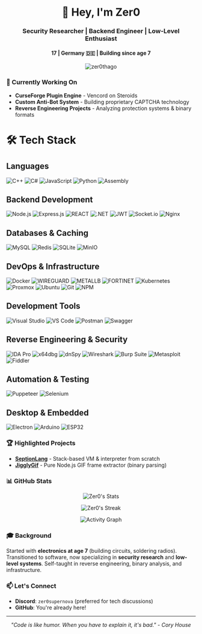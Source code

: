 <h1 align="center">👋 Hey, I'm Zer0</h1>
<h3 align="center">Security Researcher | Backend Engineer | Low-Level Enthusiast</h3>
<h4 align="center">17 | Germany 🇩🇪 | Building since age 7</h4>

<p align="center">
  <img src="https://komarev.com/ghpvc/?username=zer0thago&label=Profile%20views&color=0e75b6&style=flat" alt="zer0thago" />
</p>

### 🎯 Currently Working On
- **CurseForge Plugin Engine** - Vencord on Steroids
- **Custom Anti-Bot System** - Building proprietary CAPTCHA technology
- **Reverse Engineering Projects** - Analyzing protection systems & binary formats
# 🛠️ Tech Stack

## Languages
![C++](https://img.shields.io/badge/C++-00599C?style=for-the-badge&logo=cplusplus&logoColor=white)
![C#](https://img.shields.io/badge/C%23-239120?style=for-the-badge&logo=csharp&logoColor=white)
![JavaScript](https://img.shields.io/badge/JavaScript-F7DF1E?style=for-the-badge&logo=javascript&logoColor=black)
![Python](https://img.shields.io/badge/Python-3776AB?style=for-the-badge&logo=python&logoColor=white)
![Assembly](https://img.shields.io/badge/Assembly-000000?style=for-the-badge&logo=assemblyscript&logoColor=white)

## Backend Development
![Node.js](https://img.shields.io/badge/Node.js-339933?style=for-the-badge&logo=nodedotjs&logoColor=white)
![Express.js](https://img.shields.io/badge/Express.js-000000?style=for-the-badge&logo=express&logoColor=white)
![REACT](https://img.shields.io/badge/React-20232A?style=for-the-badge&logo=react&logoColor=61DAFB)
![.NET](https://img.shields.io/badge/.NET-512BD4?style=for-the-badge&logo=dotnet&logoColor=white)
![JWT](https://img.shields.io/badge/JWT-000000?style=for-the-badge&logo=jsonwebtokens&logoColor=white)
![Socket.io](https://img.shields.io/badge/Socket.io-010101?style=for-the-badge&logo=socketdotio&logoColor=white)
![Nginx](https://img.shields.io/badge/Nginx-009639?style=for-the-badge&logo=nginx&logoColor=white)

## Databases & Caching
![MySQL](https://img.shields.io/badge/MySQL-4479A1?style=for-the-badge&logo=mysql&logoColor=white)
![Redis](https://img.shields.io/badge/Redis-DC382D?style=for-the-badge&logo=redis&logoColor=white)
![SQLite](https://img.shields.io/badge/SQLite-003B57?style=for-the-badge&logo=sqlite&logoColor=white)
![MinIO](https://img.shields.io/badge/MinIO-C72E49?style=for-the-badge&logo=minio&logoColor=white)

## DevOps & Infrastructure
![Docker](https://img.shields.io/badge/Docker-2496ED?style=for-the-badge&logo=docker&logoColor=white)
![WIREGUARD](https://img.shields.io/badge/WireGuard-88171A?style=for-the-badge&logo=wireguard&logoColor=white)
![METALLB](https://img.shields.io/badge/MetalLB-3A89C9?style=for-the-badge&logo=metallb&logoColor=white)
![FORTINET](https://img.shields.io/badge/Fortinet-EE3124?style=for-the-badge&logo=fortinet&logoColor=white)
![Kubernetes](https://img.shields.io/badge/Kubernetes-326CE5?style=for-the-badge&logo=kubernetes&logoColor=white)
![Proxmox](https://img.shields.io/badge/Proxmox-E57000?style=for-the-badge&logo=proxmox&logoColor=white)
![Ubuntu](https://img.shields.io/badge/Ubuntu-E95420?style=for-the-badge&logo=ubuntu&logoColor=white)
![Git](https://img.shields.io/badge/Git-F05032?style=for-the-badge&logo=git&logoColor=white)
![NPM](https://img.shields.io/badge/NPM-CB3837?style=for-the-badge&logo=npm&logoColor=white)

## Development Tools
![Visual Studio](https://img.shields.io/badge/Visual_Studio-5C2D91?style=for-the-badge&logo=visualstudio&logoColor=white)
![VS Code](https://img.shields.io/badge/VS_Code-007ACC?style=for-the-badge&logo=visualstudiocode&logoColor=white)
![Postman](https://img.shields.io/badge/Postman-FF6C37?style=for-the-badge&logo=postman&logoColor=white)
![Swagger](https://img.shields.io/badge/Swagger-85EA2D?style=for-the-badge&logo=swagger&logoColor=black)

## Reverse Engineering & Security
![IDA Pro](https://img.shields.io/badge/IDA_Pro-2C2D72?style=for-the-badge&logo=hex&logoColor=white)
![x64dbg](https://img.shields.io/badge/x64dbg-000000?style=for-the-badge&logo=&logoColor=white)
![dnSpy](https://img.shields.io/badge/dnSpy-1E1E1E?style=for-the-badge&logo=&logoColor=white)
![Wireshark](https://img.shields.io/badge/Wireshark-1679A7?style=for-the-badge&logo=wireshark&logoColor=white)
![Burp Suite](https://img.shields.io/badge/Burp_Suite-FF6633?style=for-the-badge&logo=burpsuite&logoColor=white)
![Metasploit](https://img.shields.io/badge/Metasploit-2596CD?style=for-the-badge&logo=metasploit&logoColor=white)
![Fiddler](https://img.shields.io/badge/Fiddler-5C9F2F?style=for-the-badge&logo=&logoColor=white)

## Automation & Testing
![Puppeteer](https://img.shields.io/badge/Puppeteer-40B5A4?style=for-the-badge&logo=puppeteer&logoColor=white)
![Selenium](https://img.shields.io/badge/Selenium-43B02A?style=for-the-badge&logo=selenium&logoColor=white)

## Desktop & Embedded
![Electron](https://img.shields.io/badge/Electron-47848F?style=for-the-badge&logo=electron&logoColor=white)
![Arduino](https://img.shields.io/badge/Arduino-00979D?style=for-the-badge&logo=arduino&logoColor=white)
![ESP32](https://img.shields.io/badge/ESP32-E7352C?style=for-the-badge&logo=espressif&logoColor=white)


### 🏆 Highlighted Projects
- **[SeptionLang](https://github.com/Zer0thago/SeptionLang)** - Stack-based VM & interpreter from scratch
- **[JigglyGif](https://github.com/Zer0thago/JigglyGif)** - Pure Node.js GIF frame extractor (binary parsing)

### 📊 GitHub Stats

<p align="center">
  <img src="https://github-readme-stats.vercel.app/api?username=zer0thago&show_icons=true&theme=radical&hide_border=true" alt="Zer0's Stats" />
</p>

<p align="center">
  <img src="https://github-readme-streak-stats.herokuapp.com/?user=zer0thago&theme=radical&hide_border=true" alt="Zer0's Streak" />
</p>

<p align="center">
  <img src="https://github-readme-activity-graph.vercel.app/graph?username=zer0thago&theme=redical&hide_border=true" alt="Activity Graph" />
</p>

### 🎓 Background
Started with **electronics at age 7** (building circuits, soldering radios). Transitioned to software, now specializing in **security research** and **low-level systems**. Self-taught in reverse engineering, binary analysis, and infrastructure.

### 📫 Let's Connect
- **Discord**: `zer0supernova` (preferred for tech discussions)
- **GitHub**: You're already here!

---

<p align="center">
  <i>"Code is like humor. When you have to explain it, it's bad." - Cory House</i>
</p>
